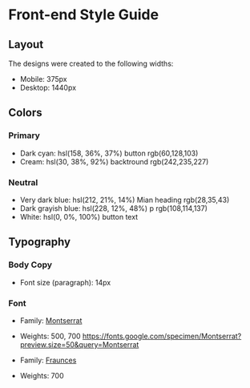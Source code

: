 # Front-end Style Guide

## Layout

The designs were created to the following widths:

- Mobile: 375px
- Desktop: 1440px

## Colors

### Primary

- Dark cyan: hsl(158, 36%, 37%) button rgb(60,128,103)
- Cream: hsl(30, 38%, 92%) backtround rgb(242,235,227)

### Neutral

- Very dark blue: hsl(212, 21%, 14%) Mian heading  rgb(28,35,43)
- Dark grayish blue: hsl(228, 12%, 48%) p rgb(108,114,137)
- White: hsl(0, 0%, 100%) button text

## Typography

### Body Copy

- Font size (paragraph): 14px

### Font

- Family: [Montserrat](https://fonts.google.com/specimen/Montserrat)
- Weights: 500, 700
https://fonts.google.com/specimen/Montserrat?preview.size=50&query=Montserrat


- Family: [Fraunces](https://fonts.google.com/specimen/Fraunces)
- Weights: 700

